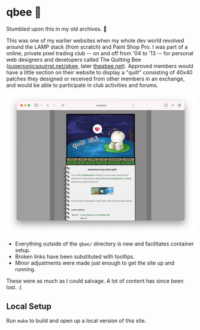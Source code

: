# qbee 🐝

Stumbled upon this in my old archives. 🥹

This was one of my earlier websites when my whole dev world revolved around the LAMP stack (from scratch) and Paint Shop Pro. I was part of a online, private pixel trading club -- on and off from '04 to '13 -- for personal web designers and developers called The Quilting Bee ([supersonicsquirrel.net/qbee][qbee-1], later [theqbee.net][qbee-2]). Approved members would have a little section on their website to display a "quilt" consisting of 40x40 patches they designed or received from other members in an exchange, and would be able to participate in club activities and forums.

![screenshot](docs/screenshot.png)


- Everything outside of the `qbee/` directory is new and facilitates container setup.
- Broken links have been substituted with tooltips.
- Minor adjustments were made just enough to get the site up and running.

These were as much as I could salvage. A lot of content has since been lost. :(

## Local Setup

Run `make` to build and open up a local version of this site.


[qbee-1]: https://web.archive.org/web/20050421074957/http://www.supersonicsquirrel.net:80/qbee/
[qbee-2]: https://web.archive.org/web/20070225160054/http://theqbee.net/
